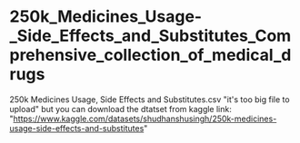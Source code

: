 # 250k_Medicines_Usage-_Side_Effects_and_Substitutes_Comprehensive_collection_of_medical_drugs
250k Medicines Usage, Side Effects and Substitutes.csv "it's too big file to upload"
but you can download the dtatset from kaggle link: "https://www.kaggle.com/datasets/shudhanshusingh/250k-medicines-usage-side-effects-and-substitutes"
